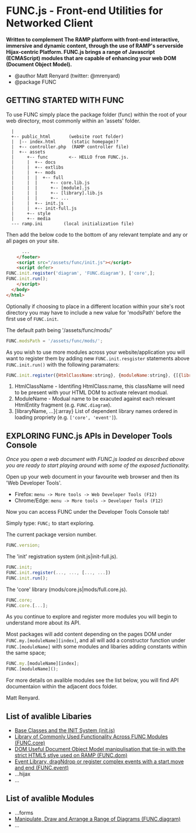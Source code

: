 FUNC.js - Front-end Utilities for Networked Client
==================================================

**Written to complement The RAMP platform with
front-end interactive, immersive and dynamic 
content, through the use of RAMP's serverside
Hijax-centric Platform. FUNC.js brings a range of
Javascript (ECMAScript) modules that are capable
of enhancing your web DOM (Document Object Model).**

 * @author Matt Renyard (twitter: @mrenyard)
 * @package FUNC

GETTING STARTED WITH FUNC
--------------------------------------------------

To use FUNC simply place the package folder (func)
within the root of your web directory, most commonly
within an 'assets' folder.
```
  |
  +-- public_html       (website root folder)
  |  |-- index.html      (static homepage)?
  |  +-- controller.php  (RAMP controller file)
  |  +-- assets
  |     +-- func        <-- HELLO from FUNC.js.
  |     |  +-- docs
  |     |  +-- extlibs
  |     |  +-- mods
  |     |  |  +-- full
  |     |  |     +-- core.lib.js
  |     |  |     +-- [module].js 
  |     |  |     +-- [library].lib.js
  |     |  |     +-- ...
  |     |  +-- init.js
  |     |  +-- init-full.js
  |     +-- style
  |     +-- media
  --- ramp.ini        (local initialization file)
```
Then add the below code to the bottom of any relevant
template and any or all pages on your site.

```html
      ...
    </footer>
    <script src="/assets/func/init.js"></script>
    <script defer>
FUNC.init.register('diagram', 'FUNC.diagram'), ['core',];
FUNC.init.run();
    </script>
  </body>
</html>
```
Optionally if choosing to place in a different location
within your site's root directory you may have to include
a new value for 'modsPath' before the first use of
`FUNC.init`.

The default path being '/assets/func/mods/'
```javascript
FUNC.modsPath = '/assets/func/mods/';
```

As you wish to use more modules across your website/application
you will want to register them by adding new `FUNC.init.resgister`
statements above `FUNC.init.run()` with the following paramaters:
```javascript
FUNC.init.register({HtmlClassName:string}, {moduleName:string}, {[{libraryName:string}, ...]]:array});
```
1. HtmlClassName - Identifing HtmlClass:name, this className will
need to be present with your HTML DOM to activate relevant modual.
2. ModuleName - Modual name to be exacuted against each
relevant HtmlEntity fragment (e.g. `FUNC.diagram`).
3. [libraryName, ...]{:array} List of dependent library names ordered
in loading propriety (e.g. `['core', 'event']`).


EXPLORING FUNC.js APIs in Developer Tools Console
--------------------------------------------------

*Once you open a web document with FUNC.js loaded
as described above you are ready to start playing
around with some of the exposed fuctionality.*

Open up your web document in your favourite web browser
and then its 'Web Developer Tools'.

- Firefox:     `menu -> More tools -> Web Developer Tools (F12)`
- Chrome/Edge: `menu -> More tools -> Developer Tools (F12)`

Now you can access FUNC under the Developer Tools Console tab!

Simply type: `FUNC;` to start exploring.

The current package version number.
```javascript
FUNC.version;
```

The 'init' registration system (init.js|init-full.js).
```javascript
FUNC.init;
FUNC.init.register(..., ..., [..., ...])
FUNC.init.run();
```

The 'core' library (mods/core.js|mods/full.core.js).
```javascript
FUNC.core;
FUNC.core.[...];
```
As you continue to explore and register more modules
you will begin to understand more about its API.

Most packages will add content depending on the
pages DOM under `FUNC.my.[moduleName][index]`,
and all will add a constructor function under
`FUNC.[moduleName]` with some modules and
libaries adding constants within the same space;

```javascript
FUNC.my.[moduleName][index];
FUNC.[moduleName]();
```

For more details on avalible modules see the list below,
you will find API documentaion within the adjacent docs folder.

Matt Renyard.

List of avalible Libaries
--------------------------------------------------
- [Base Classes and the INIT System (init.js)](docs/init.md)
- [Library of Commonly Used Functionality Across FUNC Modules (FUNC.core)](docs/core.md)
- [DOM Useful Document Object Model manipulisation that tie-in with the strict HTML5 stlye used on RAMP (FUNC.dom)](docs/dom.md)
- [Event Library, dragNdrop or register complex events with a start,move and end (FUNC.event)](docs/event.md)
- ...hijax
- ...

List of avalible Modules
--------------------------------------------------
- ...forms
- [Manipulate, Draw and Arrange a Range of Diagrams (FUNC.diagram)](docs/diagram.md)
- ...
